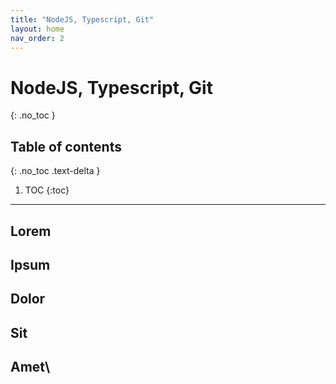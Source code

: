 ```yaml
---
title: "NodeJS, Typescript, Git"
layout: home
nav_order: 2
---
```


# NodeJS, Typescript, Git
{: .no_toc }

## Table of contents
{: .no_toc .text-delta }

1. TOC
{:toc}

---

## Lorem

## Ipsum

## Dolor

## Sit

## Amet\

